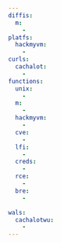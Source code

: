 ```yaml
---
diffis:
  m:
    -
platfs:
  hackmyvm:
    -
curls:
  cachalot:
    -
functions:
  unix:
    -
  m:
    -
  hackmyvm:
    -
  cve:
    -
  lfi:
    -
  creds:
    -
  rce:
    -
  bre:
    -

wals:
  cachalotwu:
    -
---
```

